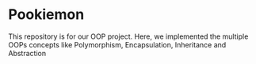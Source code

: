 # Pookiemon
This repository is for our OOP project.
Here, we implemented the multiple OOPs concepts like Polymorphism, Encapsulation, Inheritance and Abstraction
